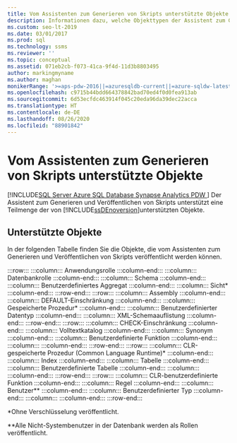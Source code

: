 ```yaml
---
title: Vom Assistenten zum Generieren von Skripts unterstützte Objekte
description: Informationen dazu, welche Objekttypen der Assistent zum Generieren und Veröffentlichen von Skripts veröffentlichen kann
ms.custom: seo-lt-2019
ms.date: 03/01/2017
ms.prod: sql
ms.technology: ssms
ms.reviewer: ''
ms.topic: conceptual
ms.assetid: 071eb2cb-f073-41ca-9f4d-11d3b8803495
author: markingmyname
ms.author: maghan
monikerRange: '>=aps-pdw-2016||=azuresqldb-current||=azure-sqldw-latest||>=sql-server-2016||=sqlallproducts-allversions||>=sql-server-linux-2017||=azuresqldb-mi-current'
ms.openlocfilehash: c9715b44bdd664378842bad70ed4f0d0fea913ab
ms.sourcegitcommit: 6d53ecfdc463914f045c20eda96da39dec22acca
ms.translationtype: HT
ms.contentlocale: de-DE
ms.lasthandoff: 08/26/2020
ms.locfileid: "88901842"
---
```

# <a name="objects-supported-by-the-generate-scripts-wizard"></a>Vom Assistenten zum Generieren von Skripts unterstützte Objekte
[!INCLUDE[SQL Server Azure SQL Database Synapse Analytics PDW ](../../includes/applies-to-version/sql-asdb-asdbmi-asa-pdw.md)]
  Der Assistent zum Generieren und Veröffentlichen von Skripts unterstützt eine Teilmenge der von [!INCLUDE[ssDEnoversion](../../includes/ssdenoversion-md.md)]unterstützten Objekte.  
  
## <a name="supported-objects"></a>Unterstützte Objekte  
 In der folgenden Tabelle finden Sie die Objekte, die vom Assistenten zum Generieren und Veröffentlichen von Skripts veröffentlicht werden können.  
  
:::row:::
    :::column:::
        Anwendungsrolle
    :::column-end:::
    :::column:::
        Datenbankrolle
    :::column-end:::
    :::column:::
        Schema
    :::column-end:::
    :::column:::
        Benutzerdefiniertes Aggregat
    :::column-end:::
    :::column:::
        Sicht*
    :::column-end:::
:::row-end:::
:::row:::
    :::column:::
        Assembly
    :::column-end:::
    :::column:::
        DEFAULT-Einschränkung
    :::column-end:::
    :::column:::
        Gespeicherte Prozedur*
    :::column-end:::
    :::column:::
        Benutzerdefinierter Datentyp
    :::column-end:::
    :::column:::
        XML-Schemaauflistung
    :::column-end:::
:::row-end:::
:::row:::
    :::column:::
        CHECK-Einschränkung
    :::column-end:::
    :::column:::
        Volltextkatalog
    :::column-end:::
    :::column:::
        Synonym
    :::column-end:::
    :::column:::
        Benutzerdefinierte Funktion
    :::column-end:::
    :::column:::
    :::column-end:::
:::row-end:::
:::row:::
    :::column:::
        CLR-gespeicherte Prozedur (Common Language Runtime)*
    :::column-end:::
    :::column:::
        Index
    :::column-end:::
    :::column:::
        Tabelle
    :::column-end:::
    :::column:::
        Benutzerdefinierte Tabelle
    :::column-end:::
    :::column:::
    :::column-end:::
:::row-end:::
:::row:::
    :::column:::
        CLR-benutzerdefinierte Funktion
    :::column-end:::
    :::column:::
        Regel
    :::column-end:::
    :::column:::
        Benutzer**
    :::column-end:::
    :::column:::
        Benutzerdefinierter Typ
    :::column-end:::
    :::column:::
    :::column-end:::
:::row-end:::

 *Ohne Verschlüsselung veröffentlicht.  
  
 **Alle Nicht-Systembenutzer in der Datenbank werden als Rollen veröffentlicht.  
  
  
